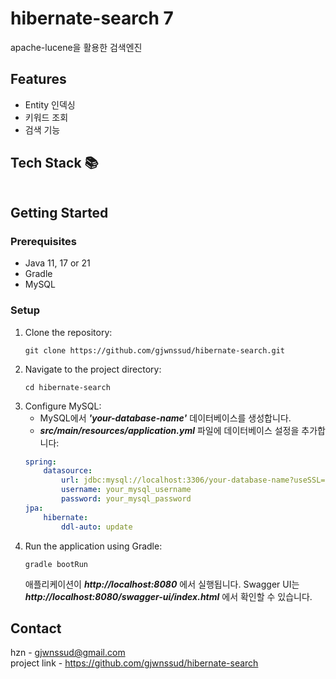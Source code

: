 # hibernate-search 7
apache-lucene을 활용한 검색엔진 

## Features
- Entity 인덱싱
- 키워드 조회
- 검색 기능

## Tech Stack 📚
<div style="margin-left: 1em">
   <img src="https://img.shields.io/badge/language-%23121011?style=for-the-badge" alt=""><img src="https://img.shields.io/badge/java-%23ED8B00?style=for-the-badge&logo=openjdk&logoColor=white" alt=""><img src="https://img.shields.io/badge/21-515151?style=for-the-badge" alt="">
</div>
<div style="margin-left: 1em">
   <img src="https://img.shields.io/badge/framework-black?style=for-the-badge" alt=""><img src="https://img.shields.io/badge/spring_boot-6DB33F?style=for-the-badge&logo=springboot&logoColor=white" alt=""><img src="https://img.shields.io/badge/3.2.5-515151?style=for-the-badge" alt=""><img src="https://img.shields.io/badge/spring_security-6DB33F?style=for-the-badge&logo=springsecurity&logoColor=white" alt=""><img src="https://img.shields.io/badge/6.2.4-515151?style=for-the-badge" alt=""><img src="https://img.shields.io/badge/hibernate_search-59666C?style=for-the-badge&logo=hibernate&logoColor=white" alt=""><img src="https://img.shields.io/badge/7.1.1-515151?style=for-the-badge" alt="">
</div>
<div style="margin-left: 1em">
   <img src="https://img.shields.io/badge/template_engine-black?style=for-the-badge" alt=""><img src="https://img.shields.io/badge/thymeleaf-005F0F?style=for-the-badge&logo=thymeleaf&logoColor=white" alt=""><img src="https://img.shields.io/badge/3.1.2-515151?style=for-the-badge" alt="">
</div>
<div style="margin-left: 1em">
   <img src="https://img.shields.io/badge/build-%23121011?style=for-the-badge" alt=""><img src="https://img.shields.io/badge/gradle-02303A?style=for-the-badge&logo=gradle&logoColor=white" alt=""><img src="https://img.shields.io/badge/8.7-515151?style=for-the-badge" alt="">
</div>
<div style="margin-left: 1em">
   <img src="https://img.shields.io/badge/database-%23121011?style=for-the-badge" alt=""><img src="https://img.shields.io/badge/mysql-4479A1?style=for-the-badge&logo=mysql&logoColor=white" alt=""><img src="https://img.shields.io/badge/8.0.36-515151?style=for-the-badge" alt="">
</div>
<div style="margin-left: 1em">
   <img src="https://img.shields.io/badge/openapi-%23121011?style=for-the-badge" alt=""><img src="https://img.shields.io/badge/swagger--ui-85EA2D?style=for-the-badge&logo=swagger&logoColor=white" alt=""><img src="https://img.shields.io/badge/4.18.2-515151?style=for-the-badge" alt="">
</div>

## Getting Started

### Prerequisites
- Java 11, 17 or 21
- Gradle
- MySQL

### Setup
1. Clone the repository:
    ```
    git clone https://github.com/gjwnssud/hibernate-search.git
    ```
2. Navigate to the project directory:
    ```
    cd hibernate-search
    ```
3. Configure MySQL:
    - MySQL에서 ***'your-database-name'*** 데이터베이스를 생성합니다.
    - ***src/main/resources/application.yml*** 파일에 데이터베이스 설정을 추가합니다:
   ```yaml
   spring:
       datasource:
           url: jdbc:mysql://localhost:3306/your-database-name?useSSL=false&serverTimezone=UTC
           username: your_mysql_username
           password: your_mysql_password
   jpa:
       hibernate:
           ddl-auto: update
   ```
4. Run the application using Gradle:
   ```
   gradle bootRun
   ```
   애플리케이션이 ***http://localhost:8080*** 에서 실행됩니다. Swagger UI는 ***http://localhost:8080/swagger-ui/index.html*** 에서 확인할 수 있습니다.

## Contact
hzn - gjwnssud@gmail.com 
<br>
project link - https://github.com/gjwnssud/hibernate-search
